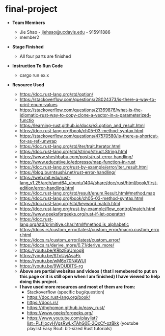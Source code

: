 # final-project

* **Team Members**
  * Jie Shao - jiehsao@ucdavis.edu - 915911886
  * member2

* **Stage Finished**
  * All four parts are finished

* **Instruction To Run Code**
  * cargo run ex.x

* **Resource Used**
  * https://doc.rust-lang.org/std/option/
  * https://stackoverflow.com/questions/28024373/is-there-a-way-to-print-enum-values 
  * https://stackoverflow.com/questions/21369876/what-is-the-idiomatic-rust-way-to-copy-clone-a-vector-in-a-parameterized-functio 
  *  https://learning-rust.github.io/docs/e3.option_and_result.html
  *  https://doc.rust-lang.org/book/ch05-03-method-syntax.html
  *  https://stackoverflow.com/questions/47570580/is-there-a-shortcut-for-as-ref-unwrap
  *  https://doc.rust-lang.org/std/iter/trait.Iterator.html
   * https://doc.rust-lang.org/std/string/struct.String.html
  *  https://www.sheshbabu.com/posts/rust-error-handling/
  *  https://www.educative.io/edpresso/map-function-in-rust
  *  https://doc.rust-lang.org/rust-by-example/error/iter_result.html
   * https://blog.burntsushi.net/rust-error-handling/
  *  https://web.mit.edu/rust-lang_v1.25/arch/amd64_ubuntu1404/share/doc/rust/html/book/first-edition/error-handling.html
  *  https://doc.rust-lang.org/std/result/enum.Result.html#method.map
  *  https://doc.rust-lang.org/book/ch05-03-method-syntax.html
   * https://doc.rust-lang.org/std/keyword.match.html 
  *  https://doc.rust-lang.org/rust-by-example/flow_control/match.html 
  *  https://www.geeksforgeeks.org/rust-if-let-operator/ 
   * https://doc.rust-lang.org/std/primitive.char.html#method.is_alphabetic 
  *  https://docs.rs/custom_error/latest/custom_error/macro.custom_error.html 
  *  https://docs.rs/custom_error/latest/custom_error/ 
  *  https://docs.rs/derive_more/0.7.1/derive_more/ 
   * https://youtu.be/KRbzEaUmog8 
   * https://youtu.be/SToUyjAsaFk  
   * https://youtu.be/wM6o70NAWUI 
   * https://youtu.be/9WOUDlTS-rg 
   * **Above are partial websites and videos ( that I remebered to put on this page or it is still open when I am finished) I have viewed to help doing this project.**
   * **I have used more resources and most of them are from:**
     * Stackoverflow (specific bug/question) 
     * https://doc.rust-lang.org/book/ 
     * https://docs.rs/ 
     * https://dhghomon.github.io/easy_rust/ 
     * https://www.geeksforgeeks.org/ 
     * https://www.youtube.com/playlist?list=PLfllocyHVgsRwLkTAhG0E-2QxCf-ozBkk (youtube playlist:Easy Rsut: bit-sized Rust tutorials)
